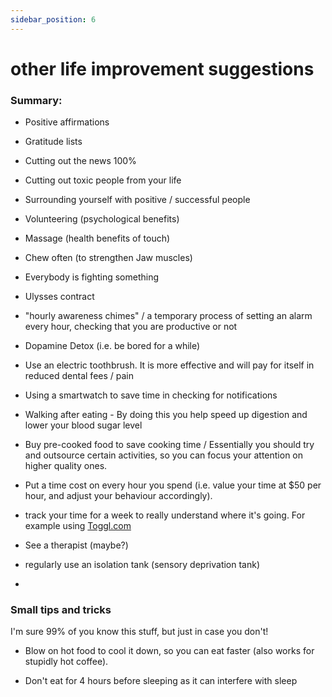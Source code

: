 ```yaml
---
sidebar_position: 6
---
```


# other life improvement suggestions

### Summary: 

* Positive affirmations


* Gratitude lists


* Cutting out the news 100%


* Cutting out toxic people from your life


* Surrounding yourself with positive / successful people


* Volunteering (psychological benefits)


* Massage (health benefits of touch)


* Chew often (to strengthen Jaw muscles)


* Everybody is fighting something


* Ulysses contract


* "hourly awareness chimes" / a temporary process of setting an alarm
every hour, checking that you are productive or not


* Dopamine Detox (i.e. be bored for a while)


* Use an electric toothbrush. It is more effective and will pay for itself in reduced dental fees / pain


* Using a smartwatch to save time in checking for notifications


* Walking after eating - By doing this you help speed up digestion and lower your blood sugar level


* Buy pre-cooked food to save cooking time / Essentially you should try and outsource certain activities, so you can focus your attention on
higher quality ones.


* Put a time cost on every hour you spend (i.e. value your time at $50 per hour, and adjust your behaviour accordingly).


* track your time for a week to really understand where it's going. For example using [Toggl.com](https://toggl.com/) 


* See a therapist (maybe?)


* regularly use an isolation tank (sensory deprivation tank)


* 


### Small tips and tricks

I'm sure 99% of you know this stuff, but just in case you don't!

* Blow on hot food to cool it down, so you can eat faster (also works for stupidly hot coffee).


* Don't eat for 4 hours before sleeping as it can interfere with sleep








